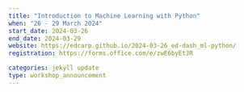 ```yaml
---
title: "Introduction to Machine Learning with Python"
when: "26 - 29 March 2024"
start_date: 2024-03-26
end_date: 2024-03-29
website: https://edcarp.github.io/2024-03-26_ed-dash_ml-python/
registration: https://forms.office.com/e/zwE6byEtJR

categories: jekyll update
type: workshop_announcement
---
```

